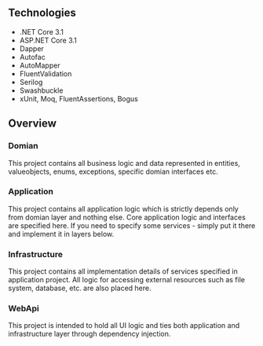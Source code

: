 ## Technologies
* .NET Core 3.1
* ASP.NET Core 3.1
* Dapper
* Autofac
* AutoMapper
* FluentValidation
* Serilog
* Swashbuckle
* xUnit, Moq, FluentAssertions, Bogus

## Overview
### Domian
This project contains all business logic and data represented in entities, valueobjects, enums, exceptions, specific domian interfaces etc.

### Application
This project contains all application logic which is strictly depends only from domian layer and nothing else. Core application logic and interfaces are specified here. If you need to specify some services - simply put it there and implement it in layers below.

### Infrastructure
This project contains all implementation details of services specified in application project. All logic for accessing external resources such as file system, database, etc. are also placed here.

### WebApi
This project is intended to hold all UI logic and ties both application and infrastructure layer through dependency injection.
